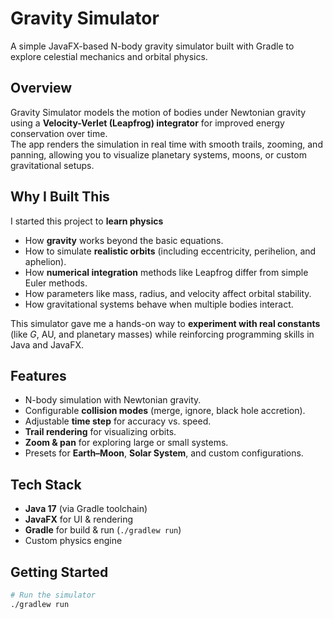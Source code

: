 # Gravity Simulator

A simple JavaFX-based N-body gravity simulator built with Gradle to explore celestial mechanics and orbital physics.

## Overview
Gravity Simulator models the motion of bodies under Newtonian gravity using a **Velocity-Verlet (Leapfrog) integrator** for improved energy conservation over time.  
The app renders the simulation in real time with smooth trails, zooming, and panning, allowing you to visualize planetary systems, moons, or custom gravitational setups.

## Why I Built This
I started this project to **learn physics**
- How **gravity** works beyond the basic equations.
- How to simulate **realistic orbits** (including eccentricity, perihelion, and aphelion).
- How **numerical integration** methods like Leapfrog differ from simple Euler methods.
- How parameters like mass, radius, and velocity affect orbital stability.
- How gravitational systems behave when multiple bodies interact.

This simulator gave me a hands-on way to **experiment with real constants** (like *G*, AU, and planetary masses) while reinforcing programming skills in Java and JavaFX.

## Features
- N-body simulation with Newtonian gravity.
- Configurable **collision modes** (merge, ignore, black hole accretion).
- Adjustable **time step** for accuracy vs. speed.
- **Trail rendering** for visualizing orbits.
- **Zoom & pan** for exploring large or small systems.
- Presets for **Earth–Moon**, **Solar System**, and custom configurations.

## Tech Stack
- **Java 17** (via Gradle toolchain)
- **JavaFX** for UI & rendering
- **Gradle** for build & run (`./gradlew run`)
- Custom physics engine

## Getting Started
```bash
# Run the simulator
./gradlew run
